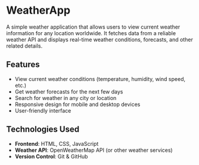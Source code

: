 # WeatherApp

A simple weather application that allows users to view current weather information for any location worldwide. It fetches data from a reliable weather API and displays real-time weather conditions, forecasts, and other related details.

## Features
- View current weather conditions (temperature, humidity, wind speed, etc.)
- Get weather forecasts for the next few days
- Search for weather in any city or location
- Responsive design for mobile and desktop devices
- User-friendly interface

## Technologies Used
- **Frontend**: HTML, CSS, JavaScript 
- **Weather API**: OpenWeatherMap API (or other weather services)
- **Version Control**: Git & GitHub



